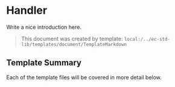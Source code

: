 [//]: # ( =====preserve===== start-Introduction ===== )
# Handler

Write a nice introduction here.

[//]: # ( =====preserve===== end-Introduction ===== )

> This document was created by template: `local:/../ec-std-lib/templates/document/TemplateMarkdown`

<a name="template-summary"></a>
## Template Summary

Each of the template files will be covered in more detail below.

